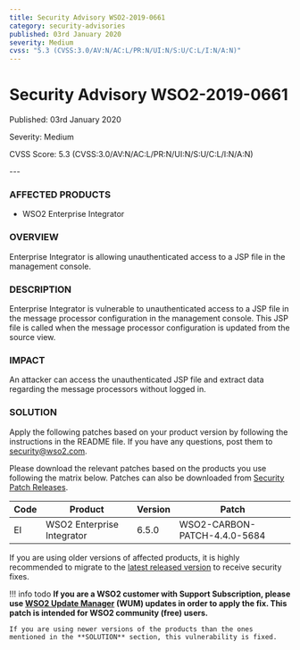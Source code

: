 ```yaml
---
title: Security Advisory WSO2-2019-0661
category: security-advisories
published: 03rd January 2020
severity: Medium
cvss: "5.3 (CVSS:3.0/AV:N/AC:L/PR:N/UI:N/S:U/C:L/I:N/A:N)"
---
```


# Security Advisory WSO2-2019-0661

<p class="doc-info">Published: 03rd January 2020</p>
<p class="doc-info">Severity: Medium</p>
<p class="doc-info">CVSS Score: 5.3 (CVSS:3.0/AV:N/AC:L/PR:N/UI:N/S:U/C:L/I:N/A:N)</p>
---

### AFFECTED PRODUCTS
* WSO2 Enterprise Integrator


### OVERVIEW
Enterprise Integrator is allowing unauthenticated access to a JSP file in the management console.


### DESCRIPTION
Enterprise Integrator is vulnerable to unauthenticated access to a JSP file in the message processor configuration in the management console. This JSP file is called when the message processor configuration is updated from the source view.


### IMPACT
An attacker can access the unauthenticated JSP file and extract data regarding the message processors without logged in.


### SOLUTION
Apply the following patches based on your product version by following the instructions in the README file. If you have any questions, post them to <security@wso2.com>.

Please download the relevant patches based on the products you use following the matrix below. Patches can also be downloaded from [Security Patch Releases](https://wso2.com/security-patch-releases/).


| **Code** | **Product**                | **Version** | **Patch**                    |
| -------- | -------------------------- | ----------- | ---------------------------- |
| EI       | WSO2 Enterprise Integrator | 6.5.0       | WSO2-CARBON-PATCH-4.4.0-5684 |


If you are using older versions of affected products, it is highly recommended to migrate to the [latest released version](https://wso2.com/products/carbon/release-matrix/) to receive security fixes.


!!! info todo
    **If you are a WSO2 customer with Support Subscription, please use [WSO2 Update Manager](https://wso2.com/updates/wum) (WUM) updates in order to apply the fix. This patch is intended for WSO2 community (free) users.**

    If you are using newer versions of the products than the ones mentioned in the **SOLUTION** section, this vulnerability is fixed.
